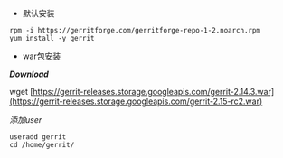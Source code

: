 * 默认安装

```
rpm -i https://gerritforge.com/gerritforge-repo-1-2.noarch.rpm
yum install -y gerrit
```

* war包安装

_**Download**_

wget [https://gerrit-releases.storage.googleapis.com/gerrit-2.14.3.war](https://gerrit-releases.storage.googleapis.com/gerrit-2.15-rc2.war)

_添加user_

```
useradd gerrit
cd /home/gerrit/
```



